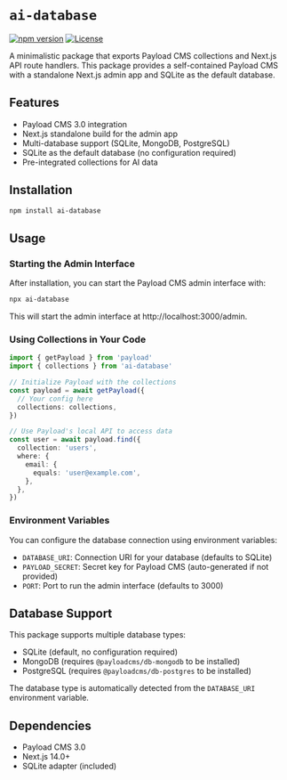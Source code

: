 # `ai-database`

[![npm version](https://img.shields.io/npm/v/ai-database.svg)](https://www.npmjs.com/package/ai-database)
[![License](https://img.shields.io/npm/l/ai-database.svg)](https://github.com/ai-primitives/primitives.org.ai/blob/main/packages/ai-database/LICENSE)

A minimalistic package that exports Payload CMS collections and Next.js API route handlers. This package provides a self-contained Payload CMS with a standalone Next.js admin app and SQLite as the default database.

## Features

- Payload CMS 3.0 integration
- Next.js standalone build for the admin app
- Multi-database support (SQLite, MongoDB, PostgreSQL)
- SQLite as the default database (no configuration required)
- Pre-integrated collections for AI data

## Installation

```bash
npm install ai-database
```

## Usage

### Starting the Admin Interface

After installation, you can start the Payload CMS admin interface with:

```bash
npx ai-database
```

This will start the admin interface at http://localhost:3000/admin.

### Using Collections in Your Code

```ts
import { getPayload } from 'payload'
import { collections } from 'ai-database'

// Initialize Payload with the collections
const payload = await getPayload({
  // Your config here
  collections: collections,
})

// Use Payload's local API to access data
const user = await payload.find({
  collection: 'users',
  where: {
    email: {
      equals: 'user@example.com',
    },
  },
})
```

### Environment Variables

You can configure the database connection using environment variables:

- `DATABASE_URI`: Connection URI for your database (defaults to SQLite)
- `PAYLOAD_SECRET`: Secret key for Payload CMS (auto-generated if not provided)
- `PORT`: Port to run the admin interface (defaults to 3000)

## Database Support

This package supports multiple database types:

- SQLite (default, no configuration required)
- MongoDB (requires `@payloadcms/db-mongodb` to be installed)
- PostgreSQL (requires `@payloadcms/db-postgres` to be installed)

The database type is automatically detected from the `DATABASE_URI` environment variable.

## Dependencies

- Payload CMS 3.0
- Next.js 14.0+
- SQLite adapter (included)
